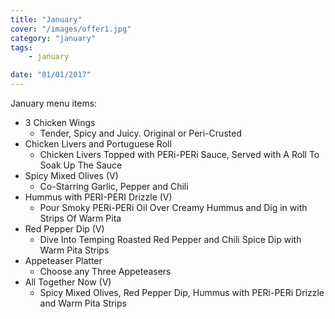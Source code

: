 ```yaml
---
title: "January"
cover: "/images/offer1.jpg"
category: "january"
tags:
    - january

date: "01/01/2017"
---
```


January menu items:

* 3 Chicken Wings
  * Tender, Spicy and Juicy. Original or Peri-Crusted
* Chicken Livers and Portuguese Roll
  * Chicken Livers Topped with PERi-PERi Sauce, Served with A Roll To Soak Up The Sauce
* Spicy Mixed Olives (V)
  * Co-Starring Garlic, Pepper and Chili
* Hummus with PERI-PERI Drizzle (V)
  * Pour Smoky PERi-PERi Oil Over Creamy Hummus and Dig in with Strips Of Warm Pita
* Red Pepper Dip (V)
  * Dive Into Temping Roasted Red Pepper and Chili Spice Dip with Warm Pita Strips
* Appeteaser Platter
  * Choose any Three Appeteasers
* All Together Now (V)
  * Spicy Mixed Olives, Red Pepper Dip, Hummus with PERi-PERi Drizzle and Warm Pita Strips

